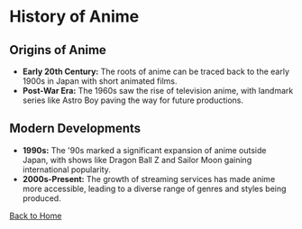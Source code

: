 # History of Anime

## Origins of Anime
- **Early 20th Century:** The roots of anime can be traced back to the early 1900s in Japan with short animated films.
- **Post-War Era:** The 1960s saw the rise of television anime, with landmark series like Astro Boy paving the way for future productions.

## Modern Developments
- **1990s:** The '90s marked a significant expansion of anime outside Japan, with shows like Dragon Ball Z and Sailor Moon gaining international popularity.
- **2000s-Present:** The growth of streaming services has made anime more accessible, leading to a diverse range of genres and styles being produced.

[Back to Home](README.md)

